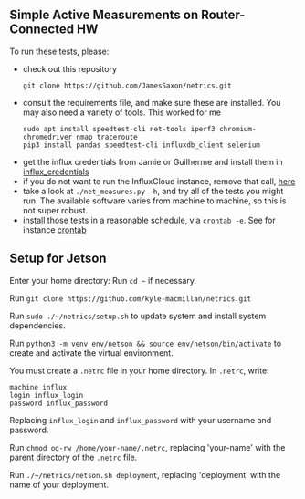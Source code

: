 ## Simple Active Measurements on Router-Connected HW

To run these tests, please:
* check out this repository
  ```
  git clone https://github.com/JamesSaxon/netrics.git
  ```
* consult the requirements file, and make sure these are installed.
  You may also need a variety of tools.  This worked for me
  ```
  sudo apt install speedtest-cli net-tools iperf3 chromium-chromedriver nmap traceroute 
  pip3 install pandas speedtest-cli influxdb_client selenium 
  ```
* get the influx credentials from Jamie or Guilherme and install them in [influx_credentials](influx_credentials.py)
* if you do not want to run the InfluxCloud instance, remove that call, [here](https://github.com/JamesSaxon/netrics/blob/master/net_measures.py#L317)
* take a look at `./net_measures.py -h`, and try all of the tests you might run.
  The available software varies from machine to machine, so this is not super robust.
* install those tests in a reasonable schedule, via `crontab -e`.  See for instance [crontab](https://github.com/JamesSaxon/netrics/blob/master/crontab)
## Setup for Jetson

Enter your home directory: Run `cd ~` if necessary. 

Run `git clone https://github.com/kyle-macmillan/netrics.git`

Run `sudo ./~/netrics/setup.sh` to update system and install system dependencies.

Run `python3 -m venv env/netson && source env/netson/bin/activate` to create and activate 
the virtual environment.

You must create a `.netrc` file in your home directory. In `.netrc`, write:
```
machine influx
login influx_login
password influx_password
```
Replacing `influx_login` and `influx_password` with your username and password.

Run `chmod og-rw /home/your-name/.netrc`, replacing 'your-name' with the parent directory of 
the `.netrc` file. 

Run `./~/netrics/netson.sh deployment`, replacing 'deployment' with the name of your deployment.
